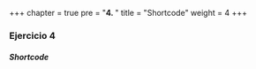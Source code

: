 +++
chapter = true
pre = "<b>4. </b>"
title = "Shortcode"
weight = 4
+++

### Ejercicio 4

##### Shortcode